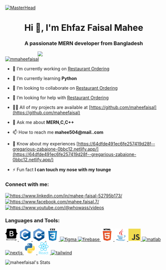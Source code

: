 [![MasterHead](https://repository-images.githubusercontent.com/588181932/e36ec678-7984-4cdd-8e4c-a3932772ff8e)](https://rishavchanda.io)

<h1 align="center">Hi 👋, I'm Ehfaz Faisal Mahee</h1>
<h3 align="center">A passionate  MERN developer from Bangladesh</h3>
<img align="right" width="400" src="https://cdn.dribbble.com/users/1162077/screenshots/3848914/programmer.gif"></img>
<p align="left"> <a href="https://github.com/ryo-ma/github-profile-trophy"><img src="https://github-profile-trophy.vercel.app/?username=mmaheefaisal" alt="mmaheefaisal" /></a> </p>

- 🔭 I’m currently working on [Restaurant Ordering](https://github.com/maheefaisal/Restaurant-Client)

- 🌱 I’m currently learning **Python**

- 👯 I’m looking to collaborate on [Restaurant Ordering](https://github.com/maheefaisal/Restaurant-Client)

- 🤝 I’m looking for help with [Restaurant Ordering](https://github.com/maheefaisal/Restaurant-Client)

- 👨‍💻 All of my projects are available at [https://github.com/maheefaisal](https://github.com/maheefaisal)

- 💬 Ask me about **MERN,C,C++**

- 📫 How to reach me **mahee504@mail..com**

- 📄 Know about my experiences [https://64dfde491ec6fe257419d28f--gregarious-zabaione-0bbc12.netlify.app/](https://64dfde491ec6fe257419d28f--gregarious-zabaione-0bbc12.netlify.app/)

- ⚡ Fun fact **I can touch my nose with my tounge**

<h3 align="left">Connect with me:</h3>
<p align="left">
<a href="https://linkedin.com/in/https://www.linkedin.com/in/mahee-faisal-52795b173/" target="blank"><img align="center" src="https://raw.githubusercontent.com/rahuldkjain/github-profile-readme-generator/master/src/images/icons/Social/linked-in-alt.svg" alt="https://www.linkedin.com/in/mahee-faisal-52795b173/" height="30" width="40" /></a>
<a href="https://fb.com/https://www.facebook.com/mahee.faisal.7/" target="blank"><img align="center" src="https://raw.githubusercontent.com/rahuldkjain/github-profile-readme-generator/master/src/images/icons/Social/facebook.svg" alt="https://www.facebook.com/mahee.faisal.7/" height="30" width="40" /></a>
<a href="https://www.youtube.com/c/https://www.youtube.com/@whowass/videos" target="blank"><img align="center" src="https://raw.githubusercontent.com/rahuldkjain/github-profile-readme-generator/master/src/images/icons/Social/youtube.svg" alt="https://www.youtube.com/@whowass/videos" height="30" width="40" /></a>
</p>

<h3 align="left">Languages and Tools:</h3>
<p align="left"> <a href="https://getbootstrap.com" target="_blank" rel="noreferrer"> <img src="https://raw.githubusercontent.com/devicons/devicon/master/icons/bootstrap/bootstrap-plain-wordmark.svg" alt="bootstrap" width="40" height="40"/> </a> <a href="https://www.cprogramming.com/" target="_blank" rel="noreferrer"> <img src="https://raw.githubusercontent.com/devicons/devicon/master/icons/c/c-original.svg" alt="c" width="40" height="40"/> </a> <a href="https://www.w3schools.com/cpp/" target="_blank" rel="noreferrer"> <img src="https://raw.githubusercontent.com/devicons/devicon/master/icons/cplusplus/cplusplus-original.svg" alt="cplusplus" width="40" height="40"/> </a> <a href="https://www.w3schools.com/css/" target="_blank" rel="noreferrer"> <img src="https://raw.githubusercontent.com/devicons/devicon/master/icons/css3/css3-original-wordmark.svg" alt="css3" width="40" height="40"/> </a> <a href="https://www.figma.com/" target="_blank" rel="noreferrer"> <img src="https://www.vectorlogo.zone/logos/figma/figma-icon.svg" alt="figma" width="40" height="40"/> </a> <a href="https://firebase.google.com/" target="_blank" rel="noreferrer"> <img src="https://www.vectorlogo.zone/logos/firebase/firebase-icon.svg" alt="firebase" width="40" height="40"/> </a> <a href="https://www.w3.org/html/" target="_blank" rel="noreferrer"> <img src="https://raw.githubusercontent.com/devicons/devicon/master/icons/html5/html5-original-wordmark.svg" alt="html5" width="40" height="40"/> </a> <a href="https://www.java.com" target="_blank" rel="noreferrer"> <img src="https://raw.githubusercontent.com/devicons/devicon/master/icons/java/java-original.svg" alt="java" width="40" height="40"/> </a> <a href="https://developer.mozilla.org/en-US/docs/Web/JavaScript" target="_blank" rel="noreferrer"> <img src="https://raw.githubusercontent.com/devicons/devicon/master/icons/javascript/javascript-original.svg" alt="javascript" width="40" height="40"/> </a> <a href="https://www.mathworks.com/" target="_blank" rel="noreferrer"> <img src="https://upload.wikimedia.org/wikipedia/commons/2/21/Matlab_Logo.png" alt="matlab" width="40" height="40"/> </a> <a href="https://nextjs.org/" target="_blank" rel="noreferrer"> <img src="https://cdn.worldvectorlogo.com/logos/nextjs-2.svg" alt="nextjs" width="40" height="40"/> </a> <a href="https://www.python.org" target="_blank" rel="noreferrer"> <img src="https://raw.githubusercontent.com/devicons/devicon/master/icons/python/python-original.svg" alt="python" width="40" height="40"/> </a> <a href="https://reactjs.org/" target="_blank" rel="noreferrer"> <img src="https://raw.githubusercontent.com/devicons/devicon/master/icons/react/react-original-wordmark.svg" alt="react" width="40" height="40"/> </a> <a href="https://tailwindcss.com/" target="_blank" rel="noreferrer"> <img src="https://www.vectorlogo.zone/logos/tailwindcss/tailwindcss-icon.svg" alt="tailwind" width="40" height="40"/> </a> </p>


![maheefaisal's Stats](https://github-readme-stats.vercel.app/api?username=maheefaisal&theme=vue-dark&show_icons=true&hide_border=true&count_private=true)
